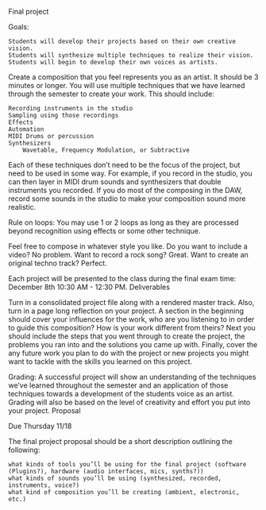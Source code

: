 Final project

Goals:

    Students will develop their projects based on their own creative vision.
    Students will synthesize multiple techniques to realize their vision.
    Students will begin to develop their own voices as artists.

Create a composition that you feel represents you as an artist. It should be 3 minutes or longer. You will use multiple techniques that we have learned through the semester to create your work. This should include:

    Recording instruments in the studio
    Sampling using those recordings
    Effects
    Automation
    MIDI Drums or percussion
    Synthesizers
        Wavetable, Frequency Modulation, or Subtractive

Each of these techniques don’t need to be the focus of the project, but need to be used in some way. For example, if you record in the studio, you can then layer in MIDI drum sounds and synthesizers that double instruments you recorded. If you do most of the composing in the DAW, record some sounds in the studio to make your composition sound more realistic.

Rule on loops: You may use 1 or 2 loops as long as they are processed beyond recognition using effects or some other technique.

Feel free to compose in whatever style you like. Do you want to include a video? No problem. Want to record a rock song? Great. Want to create an original techno track? Perfect.

Each project will be presented to the class during the final exam time: December 8th 10:30 AM - 12:30 PM.
Deliverables

Turn in a consolidated project file along with a rendered master track. Also, turn in a page long reflection on your project. A section in the beginning should cover your influences for the work, who are you listening to in order to guide this composition? How is your work different from theirs? Next you should include the steps that you went through to create the project, the problems you ran into and the solutions you came up with. Finally, cover the any future work you plan to do with the project or new projects you might want to tackle with the skills you learned on this project.

Grading: A successful project will show an understanding of the techniques we’ve learned throughout the semester and an application of those techniques towards a development of the students voice as an artist. Grading will also be based on the level of creativity and effort you put into your project.
Proposal

Due Thursday 11/18

The final project proposal should be a short description outlining the following:

    what kinds of tools you’ll be using for the final project (software (Plugins?), hardware (audio interfaces, mics, synths?))
    what kinds of sounds you’ll be using (synthesized, recorded, instruments, voice?)
    what kind of composition you’ll be creating (ambient, electronic, etc.)
